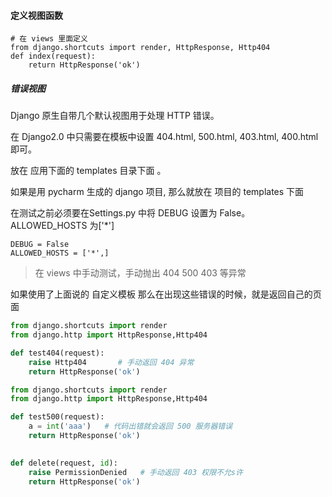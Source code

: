 #### 定义视图函数

```
# 在 views 里面定义
from django.shortcuts import render, HttpResponse, Http404
def index(request):
    return HttpResponse('ok')
```



##### 错误视图

Django 原生自带几个默认视图用于处理 HTTP 错误。

在 Django2.0 中只需要在模板中设置 404.html, 500.html, 403.html, 400.html即可。

放在 应用下面的 templates 目录下面 。

如果是用 pycharm 生成的 django 项目, 那么就放在 项目的  templates 下面

在测试之前必须要在Settings.py 中将 DEBUG 设置为 False。ALLOWED_HOSTS 为['*'] 

```
DEBUG = False 
ALLOWED_HOSTS = ['*',] 
```

> 在 views 中手动测试，手动抛出 404 500 403 等异常

如果使用了上面说的 自定义模板 那么在出现这些错误的时候，就是返回自己的页面

```python
from django.shortcuts import render 
from django.http import HttpResponse,Http404 

def test404(request):
    raise Http404       # 手动返回 404 异常
    return HttpResponse('ok')
```

```python
from django.shortcuts import render 
from django.http import HttpResponse,Http404 

def test500(request):
    a = int('aaa')   # 代码出错就会返回 500 服务器错误
    return HttpResponse('ok')
    
```

```python
def delete(request, id):     
	raise PermissionDenied   # 手动返回 403 权限不允s许
    return HttpResponse('ok')
```

